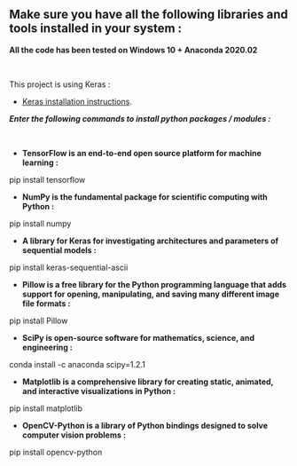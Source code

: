 ## Make sure you have all the following libraries and tools installed in your system :

__All the code has been tested on Windows 10 + Anaconda 2020.02__  

<br>

This project is using Keras :
* [Keras installation instructions](https://github.com/keras-team/keras#installation).

*__Enter the following commands to install python packages / modules :__*  

<br>

* __TensorFlow is an end-to-end open source platform for machine learning :__  

pip install tensorflow

* __NumPy is the fundamental package for scientific computing with Python :__  

pip install numpy

* __A library for Keras for investigating architectures and parameters of sequential models :__  

pip install keras-sequential-ascii

* __Pillow is a free library for the Python programming language that adds support for opening, manipulating, and saving many different image file formats :__  

pip install Pillow

* __SciPy is open-source software for mathematics, science, and engineering :__  

conda install -c anaconda scipy=1.2.1

* __Matplotlib is a comprehensive library for creating static, animated, and interactive visualizations in Python :__  

pip install matplotlib

* __OpenCV-Python is a library of Python bindings designed to solve computer vision problems :__  

pip install opencv-python
